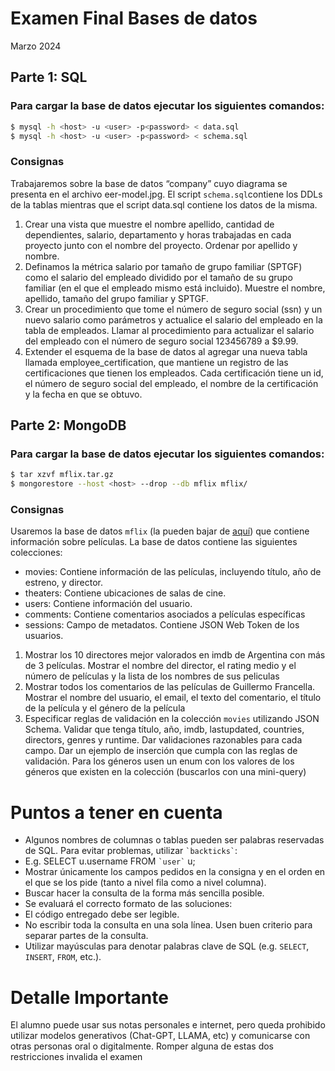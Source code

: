 # Examen Final Bases de datos 

Marzo 2024

## Parte 1: SQL

### Para cargar la base de datos ejecutar los siguientes comandos:

``` bash
$ mysql -h <host> -u <user> -p<password> < data.sql
$ mysql -h <host> -u <user> -p<password> < schema.sql
```

### Consignas

Trabajaremos sobre la base de datos ​“company” cuyo diagrama se presenta en el archivo eer-model.jpg. ​El script `​schema.sql` ​contiene los DDLs de la tablas mientras que el script ​data.sql ​contiene los datos de la misma.

1. Crear una vista que muestre el nombre apellido, cantidad de dependientes, salario, departamento y horas trabajadas en cada proyecto junto con el nombre del proyecto. Ordenar por apellido y nombre.
2. Definamos la métrica salario por tamaño de grupo familiar (SPTGF) como el salario del empleado dividido por el tamaño de su grupo familiar (en el que el empleado mismo está incluido). Muestre el nombre, apellido, tamaño del grupo familiar y SPTGF.
3. Crear un procedimiento que tome el número de seguro social (ssn) y un nuevo salario como parámetros y actualice el salario del empleado en la tabla de empleados. Llamar al procedimiento para actualizar el salario del empleado con el número de seguro social 123456789 a $9.99.
4. Extender el esquema de la base de datos al agregar una nueva tabla llamada employee_certification, que mantiene un registro de las certificaciones que tienen los empleados. Cada certificación tiene un id, el número de seguro social del empleado, el nombre de la certificación y la fecha en que se obtuvo. 

## Parte 2: MongoDB

### Para cargar la base de datos ejecutar los siguientes comandos:

```bash
$ tar xzvf mflix.tar.gz
$ mongorestore --host <host> --drop --db mflix mflix/
```

### Consignas
Usaremos la base de datos `mflix` (la pueden bajar de [aquí](https://famaf.aulavirtual.unc.edu.ar/mod/resource/view.php?id=8058)) que contiene información sobre películas. La base de datos contiene las siguientes colecciones:

- movies: Contiene información de las películas, incluyendo título, año de estreno, y director.
- theaters: Contiene ubicaciones de salas de cine.
- users: Contiene información del usuario.
- comments: Contiene comentarios asociados a películas específicas
- sessions: Campo de metadatos. Contiene JSON Web Token de los usuarios.

1. Mostrar los 10 directores mejor valorados en imdb de Argentina con más de 3 películas. Mostrar el nombre del director, el rating medio y el número de películas y la lista de los nombres de sus peliculas
2. Mostrar todos los comentarios de las películas de Guillermo Francella. Mostrar el nombre del usuario, el email, el texto del comentario, el título de la película y el género de la película
3. Especificar reglas de validación en la colección `movies` utilizando JSON Schema. Validar que tenga título, año, imdb, lastupdated, countries, directors, genres y runtime. Dar validaciones razonables para cada campo. Dar un ejemplo de inserción que cumpla con las reglas de validación. Para los géneros usen un enum con los valores de los géneros que existen en la colección (buscarlos con una mini-query)

# Puntos a tener en cuenta
- Algunos nombres de columnas o tablas pueden ser palabras reservadas de SQL. Para evitar problemas, utilizar `` `backticks` ``:
- E.g. SELECT u.username FROM `` `user` `` u;
- Mostrar únicamente los campos pedidos en la consigna y en el orden en el que se los pide (tanto a nivel fila como a nivel columna).
- Buscar hacer la consulta de la forma más sencilla posible.
- Se evaluará el correcto formato de las soluciones:
- El código entregado debe ser legible.
- No escribir toda la consulta en una sola línea. Usen buen criterio para separar partes de la consulta.
- Utilizar mayúsculas para denotar palabras clave de SQL (e.g. `SELECT`, `INSERT`, `FROM`, etc.).

# Detalle Importante
El alumno puede usar sus notas personales e internet, pero queda prohibido utilizar modelos generativos (Chat-GPT, LLAMA, etc) y comunicarse con otras personas oral o digitalmente. 
Romper alguna de estas dos restricciones invalida el examen

